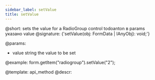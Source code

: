 ```yaml
---
sidebar_label: setValue
title: setValue
---          
```


@short: sets the value for a RadioGroup control
todoanton в params указано value
@signature: {'setValue(obj: FormData | IAnyObj): void;'}

@params:
- value     string     the value to be set  


@example:
form.getItem("radiogroup").setValue("2");



@template: api_method
@descr:


